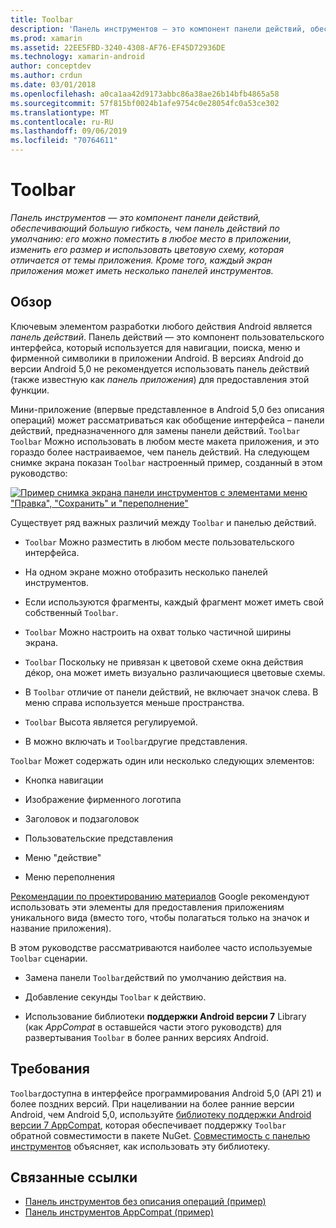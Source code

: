 ```yaml
---
title: Toolbar
description: 'Панель инструментов — это компонент панели действий, обеспечивающий большую гибкость, чем панель действий по умолчанию: его можно поместить в любое место в приложении, изменить его размер и использовать цветовую схему, которая отличается от темы приложения. Кроме того, каждый экран приложения может иметь несколько панелей инструментов.'
ms.prod: xamarin
ms.assetid: 22EE5FBD-3240-4308-AF76-EF45D72936DE
ms.technology: xamarin-android
author: conceptdev
ms.author: crdun
ms.date: 03/01/2018
ms.openlocfilehash: a0ca1aa42d9173abbc86a38ae26b14bfb4865a58
ms.sourcegitcommit: 57f815bf0024b1afe9754c0e28054fc0a53ce302
ms.translationtype: MT
ms.contentlocale: ru-RU
ms.lasthandoff: 09/06/2019
ms.locfileid: "70764611"
---
```

# <a name="toolbar"></a>Toolbar

_Панель инструментов — это компонент панели действий, обеспечивающий большую гибкость, чем панель действий по умолчанию: его можно поместить в любое место в приложении, изменить его размер и использовать цветовую схему, которая отличается от темы приложения. Кроме того, каждый экран приложения может иметь несколько панелей инструментов._

## <a name="overview"></a>Обзор

Ключевым элементом разработки любого действия Android является *панель действий*. Панель действий — это компонент пользовательского интерфейса, который используется для навигации, поиска, меню и фирменной символики в приложении Android. В версиях Android до версии Android 5,0 не рекомендуется использовать панель действий (также известную как *панель приложения*) для предоставления этой функции. 

Мини-приложение (впервые представленное в Android 5,0 без описания операций) может рассматриваться как обобщение интерфейса &ndash; панели действий, предназначенного для замены панели действий. `Toolbar` `Toolbar` Можно использовать в любом месте макета приложения, и это гораздо более настраиваемое, чем панель действий. На следующем снимке экрана показан `Toolbar` настроенный пример, созданный в этом руководство: 

[![Пример снимка экрана панели инструментов с элементами меню "Правка", "Сохранить" и "переполнение"](images/01-toolbar-sml.png)](images/01-toolbar.png#lightbox)

Существует ряд важных различий между `Toolbar` и панелью действий. 

- `Toolbar` Можно разместить в любом месте пользовательского интерфейса.

- На одном экране можно отобразить несколько панелей инструментов.

- Если используются фрагменты, каждый фрагмент может иметь свой собственный `Toolbar`. 

- `Toolbar` Можно настроить на охват только частичной ширины экрана. 

- `Toolbar` Поскольку не привязан к цветовой схеме окна действия дéкор, она может иметь визуально различающиеся цветовые схемы. 

- В `Toolbar` отличие от панели действий, не включает значок слева. В меню справа используется меньше пространства. 

- `Toolbar` Высота является регулируемой. 

- В можно включать и `Toolbar`другие представления. 

`Toolbar` Может содержать один или несколько следующих элементов: 

- Кнопка навигации

- Изображение фирменного логотипа

- Заголовок и подзаголовок

- Пользовательские представления

- Меню "действие"

- Меню переполнения

[Рекомендации по проектированию материалов](https://material.google.com/) Google рекомендуют использовать эти элементы для предоставления приложениям уникального вида (вместо того, чтобы полагаться только на значок и название приложения). 

В этом руководстве рассматриваются наиболее часто используемые `Toolbar` сценарии.

- Замена панели `Toolbar`действий по умолчанию действия на. 

- Добавление секунды `Toolbar` к действию.

- Использование библиотеки **поддержки Android версии 7** Library (как *AppCompat* в оставшейся части этого руководств) для развертывания `Toolbar` в более ранних версиях Android. 

## <a name="requirements"></a>Требования

`Toolbar`доступна в интерфейсе программирования Android 5,0 (API 21) и более поздних версий. При нацеливании на более ранние версии Android, чем Android 5,0, используйте [библиотеку поддержки Android версии 7 AppCompat](https://www.nuget.org/packages/Xamarin.Android.Support.v7.AppCompat/), которая обеспечивает поддержку `Toolbar` обратной совместимости в пакете NuGet. 
[Совместимость с панелью инструментов](~/android/user-interface/controls/tool-bar/toolbar-compatibility.md) объясняет, как использовать эту библиотеку. 

## <a name="related-links"></a>Связанные ссылки

- [Панель инструментов без описания операций (пример)](https://docs.microsoft.com/samples/xamarin/monodroid-samples/android50-toolbar)
- [Панель инструментов AppCompat (пример)](https://docs.microsoft.com/samples/xamarin/monodroid-samples/supportv7-appcompat-toolbar)
